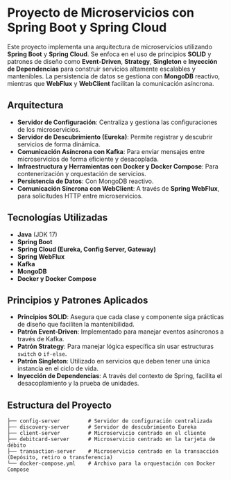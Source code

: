 # Proyecto de Microservicios con Spring Boot y Spring Cloud

Este proyecto implementa una arquitectura de microservicios utilizando **Spring Boot** y **Spring Cloud**. Se enfoca en el uso de principios **SOLID** y patrones de diseño como **Event-Driven**, **Strategy**, **Singleton** e **Inyección de Dependencias** para construir servicios altamente escalables y mantenibles. La persistencia de datos se gestiona con **MongoDB** reactivo, mientras que **WebFlux** y **WebClient** facilitan la comunicación asíncrona.

## Arquitectura

- **Servidor de Configuración**: Centraliza y gestiona las configuraciones de los microservicios.
- **Servidor de Descubrimiento (Eureka)**: Permite registrar y descubrir servicios de forma dinámica.
- **Comunicación Asíncrona con Kafka**: Para enviar mensajes entre microservicios de forma eficiente y desacoplada.
- **Infraestructura y Herramientas con Docker y Docker Compose**: Para contenerización y orquestación de servicios.
- **Persistencia de Datos**: Con MongoDB reactivo.
- **Comunicación Síncrona con WebClient**: A través de **Spring WebFlux**, para solicitudes HTTP entre microservicios.

## Tecnologías Utilizadas

- **Java** (JDK 17)
- **Spring Boot**
- **Spring Cloud (Eureka, Config Server, Gateway)**
- **Spring WebFlux**
- **Kafka**
- **MongoDB**
- **Docker y Docker Compose**

## Principios y Patrones Aplicados

- **Principios SOLID**: Asegura que cada clase y componente siga prácticas de diseño que faciliten la mantenibilidad.
- **Patrón Event-Driven**: Implementado para manejar eventos asíncronos a través de Kafka.
- **Patrón Strategy**: Para manejar lógica específica sin usar estructuras `switch` o `if-else`.
- **Patrón Singleton**: Utilizado en servicios que deben tener una única instancia en el ciclo de vida.
- **Inyección de Dependencias**: A través del contexto de Spring, facilita el desacoplamiento y la prueba de unidades.

## Estructura del Proyecto

```plaintext
├── config-server         # Servidor de configuración centralizada
├── discovery-server      # Servidor de descubrimiento Eureka
├── client-server         # Microservicio centrado en el cliente
├── debitcard-server      # Microservicio centrado en la tarjeta de débito
├── transaction-server    # Microservicio centrado en la transacción (Depósito, retiro o transferencia)
└── docker-compose.yml    # Archivo para la orquestación con Docker Compose
